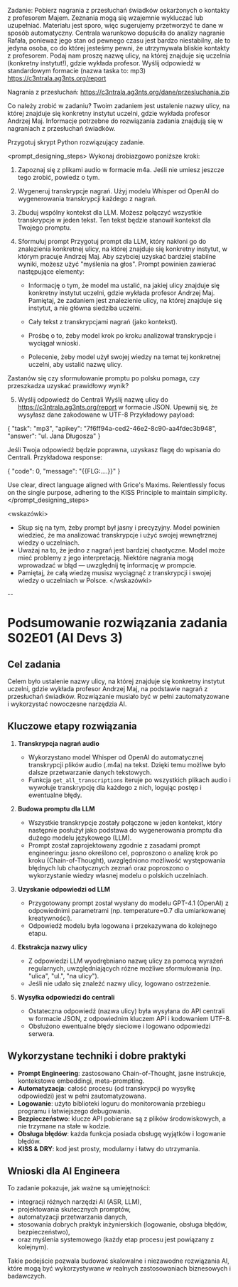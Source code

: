 Zadanie: Pobierz nagrania z przesłuchań świadków oskarżonych o kontakty z profesorem Majem. Zeznania mogą się wzajemnie wykluczać lub uzupełniać. Materiału jest sporo, więc sugerujemy przetworzyć te dane w sposób automatyczny. Centrala warunkowo dopuściła do analizy nagranie Rafała, ponieważ jego stan od pewnego czasu jest bardzo niestabilny, ale to jedyna osoba, co do której jesteśmy pewni, że utrzymywała bliskie kontakty z profesorem. Podaj nam proszę nazwę ulicy, na której znajduje się uczelnia (konkretny instytut!), gdzie wykłada profesor. Wyślij odpowiedź w standardowym formacie (nazwa taska to: mp3) https://c3ntrala.ag3nts.org/report

Nagrania z przesłuchań: https://c3ntrala.ag3nts.org/dane/przesluchania.zip

Co należy zrobić w zadaniu?
Twoim zadaniem jest ustalenie nazwy ulicy, na której znajduje się konkretny instytut uczelni, gdzie wykłada profesor Andrzej Maj. Informacje potrzebne do rozwiązania zadania znajdują się w nagraniach z przesłuchań świadków.

<objective>
Przygotuj skrypt Python rozwiązujący zadanie.
</objective>

<prompt_designing_steps>
Wykonaj drobiazgowo poniższe kroki:

1. Zapoznaj się z plikami audio w formacie m4a. 
Jeśli nie umiesz jeszcze tego zrobić, powiedz o tym.

2. Wygeneruj transkrypcje nagrań. 
Użyj modelu Whisper od OpenAI do wygenerowania transkrypcji każdego z nagrań.

3. Zbuduj wspólny kontekst dla LLM. 
Możesz połączyć wszystkie transkrypcje w jeden tekst. Ten tekst będzie stanowił kontekst dla Twojego promptu.

4. Sformułuj prompt
Przygotuj prompt dla LLM, który nakłoni go do znalezienia konkretnej ulicy, na której znajduje się konkretny instytut, w którym pracuje Andrzej Maj. Aby szybciej uzyskać bardziej stabilne wyniki, możesz użyć "myślenia na głos". Prompt powinien zawierać następujące elementy:

   *   Informację o tym, że model ma ustalić, na jakiej ulicy znajduje się konkretny instytut uczelni, gdzie wykłada profesor Andrzej Maj. Pamiętaj, że zadaniem jest znalezienie ulicy, na której znajduje się instytut, a nie główna siedziba uczelni.

   *   Cały tekst z transkrypcjami nagrań (jako kontekst).

   *   Prośbę o to, żeby model krok po kroku analizował transkrypcje i wyciągał wnioski.

   *   Polecenie, żeby model użył swojej wiedzy na temat tej konkretnej uczelni, aby ustalić nazwę ulicy.

Zastanów się czy sformułowanie promptu po polsku pomaga, czy przeszkadza uzyskać prawidłowy wynik?

5. Wyślij odpowiedź do Centrali
Wyślij nazwę ulicy do https://c3ntrala.ag3nts.org/report w formacie JSON. Upewnij się, że wysyłasz dane zakodowane w UTF-8 Przykładowy payload:

{
  "task": "mp3",
  "apikey": "7f6ff94a-ced2-46e2-8c90-aa4fdec3b948",
  "answer": "ul. Jana Długosza"
}

Jeśli Twoja odpowiedź będzie poprawna, uzyskasz flagę do wpisania do Centrali. Przykładowa response:

{
  "code": 0,
  "message": "{{FLG:....}}"
}

Use clear, direct language aligned with Grice's Maxims. Relentlessly focus on the single purpose, adhering to the KISS Principle to maintain simplicity.
</prompt_designing_steps>

<wskazówki>
- Skup się na tym, żeby prompt był jasny i precyzyjny. Model powinien wiedzieć, że ma analizować transkrypcje i użyć swojej wewnętrznej wiedzy o uczelniach. 
- Uważaj na to, że jedno z nagrań jest bardziej chaotyczne. Model może mieć problemy z jego interpretacją. Niektóre nagrania mogą wprowadzać w błąd — uwzględnij tę informację w prompcie. 
- Pamiętaj, że całą wiedzę musisz wyciągnąć z transkrypcji i swojej wiedzy o uczelniach w Polsce.
</wskazówki>

--

# Podsumowanie rozwiązania zadania S02E01 (AI Devs 3)

## Cel zadania
Celem było ustalenie nazwy ulicy, na której znajduje się konkretny instytut uczelni, gdzie wykłada profesor Andrzej Maj, na podstawie nagrań z przesłuchań świadków. Rozwiązanie musiało być w pełni zautomatyzowane i wykorzystać nowoczesne narzędzia AI.

## Kluczowe etapy rozwiązania

1. **Transkrypcja nagrań audio**
   - Wykorzystano model Whisper od OpenAI do automatycznej transkrypcji plików audio (.m4a) na tekst. Dzięki temu możliwe było dalsze przetwarzanie danych tekstowych.
   - Funkcja `get_all_transcriptions` iteruje po wszystkich plikach audio i wywołuje transkrypcję dla każdego z nich, logując postęp i ewentualne błędy.

2. **Budowa promptu dla LLM**
   - Wszystkie transkrypcje zostały połączone w jeden kontekst, który następnie posłużył jako podstawa do wygenerowania promptu dla dużego modelu językowego (LLM).
   - Prompt został zaprojektowany zgodnie z zasadami prompt engineeringu: jasno określono cel, poproszono o analizę krok po kroku (Chain-of-Thought), uwzględniono możliwość występowania błędnych lub chaotycznych zeznań oraz poproszono o wykorzystanie wiedzy własnej modelu o polskich uczelniach.

3. **Uzyskanie odpowiedzi od LLM**
   - Przygotowany prompt został wysłany do modelu GPT-4.1 (OpenAI) z odpowiednimi parametrami (np. temperature=0.7 dla umiarkowanej kreatywności).
   - Odpowiedź modelu była logowana i przekazywana do kolejnego etapu.

4. **Ekstrakcja nazwy ulicy**
   - Z odpowiedzi LLM wyodrębniano nazwę ulicy za pomocą wyrażeń regularnych, uwzględniających różne możliwe sformułowania (np. "ulica", "ul.", "na ulicy").
   - Jeśli nie udało się znaleźć nazwy ulicy, logowano ostrzeżenie.

5. **Wysyłka odpowiedzi do centrali**
   - Ostateczna odpowiedź (nazwa ulicy) była wysyłana do API centrali w formacie JSON, z odpowiednim kluczem API i kodowaniem UTF-8.
   - Obsłużono ewentualne błędy sieciowe i logowano odpowiedzi serwera.

## Wykorzystane techniki i dobre praktyki
- **Prompt Engineering**: zastosowano Chain-of-Thought, jasne instrukcje, kontekstowe embeddingi, meta-prompting.
- **Automatyzacja**: całość procesu (od transkrypcji po wysyłkę odpowiedzi) jest w pełni zautomatyzowana.
- **Logowanie**: użyto biblioteki loguru do monitorowania przebiegu programu i łatwiejszego debugowania.
- **Bezpieczeństwo**: klucze API pobierane są z plików środowiskowych, a nie trzymane na stałe w kodzie.
- **Obsługa błędów**: każda funkcja posiada obsługę wyjątków i logowanie błędów.
- **KISS & DRY**: kod jest prosty, modularny i łatwy do utrzymania.

## Wnioski dla AI Engineera
To zadanie pokazuje, jak ważne są umiejętności:
- integracji różnych narzędzi AI (ASR, LLM),
- projektowania skutecznych promptów,
- automatyzacji przetwarzania danych,
- stosowania dobrych praktyk inżynierskich (logowanie, obsługa błędów, bezpieczeństwo),
- oraz myślenia systemowego (każdy etap procesu jest powiązany z kolejnym).

Takie podejście pozwala budować skalowalne i niezawodne rozwiązania AI, które mogą być wykorzystywane w realnych zastosowaniach biznesowych i badawczych. 